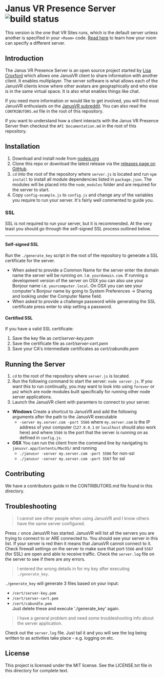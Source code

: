 # Janus VR Presence Server ![build status](https://travis-ci.org/janusvr/janus-server.svg?branch=master)

This version is the one that VR Sites runs, which is the default server unless another is specified in your `<Room>` code. [Read here](http://www.dgp.toronto.edu/~mccrae/projects/firebox/notes.html#multiserver) to learn how your room can specify a different server.

## Introduction

The Janus VR Presence Server is an open source project started by [Lisa Croxford](https://github.com/lisa-lionheart) which allows one JanusVR client to share information with another client. It enables multiplayer.  The server software is what allows each of the JanusVR clients know where other avatars are geographically and who else is in the same virtual space.  It is also what enables things like chat.

If you need more information or would like to get involved, you will find most JanusVR enthusiasts on the [JanusVR subreddit](http://www.reddit.com/r/janusVR/). You can also read the `CONTRIBUTORS.md` file in the root of this repository.

If you want to understand how a client interacts with the Janus VR Presence Server then checkout the `API Documentation.md` in the root of this repository.

## Installation

1. Download and install node from [nodejs.org](http://nodejs.org)
1. Clone this repo or download the latest release via the [releases page on GitHub](https://github.com/janusvr/janus-server/releases).
1. `cd` into the root of the repository where `server.js` is located and run `npm install` to install all module dependencies listed in `package.json`. The modules will be placed into the `node_modules` folder and are required for the server to start.
1. Copy `config-example.js` to `config.js` and change any of the variables you require to run your server. It's fairly well commented to guide you.

### SSL
SSL is not required to run your server, but it is recommended. At the very least you should go through the self-signed SSL process outlined below.

---
#### Self-signed SSL
Run the `./generate_key` script in the root of the repository to generate a SSL certificate for the server.

* When asked to provide a Common Name for the server enter the domain name the server will be running on. I.e. `yourdomain.com`. If running a development version of the server on OSX you can also use your Bonjour name i.e. `yourcomputer.local`. On OSX you can see your computer's Bonjour name by going to System Preferences -> Sharing and looking under the Computer Name field.
* When asked to provide a challenge password while generating the SSL certificate press enter to skip setting a password.

#### Certified SSL
If you have a valid SSL certificate:

1. Save the key file as *cert/server-key.pem*
1. Save the certificate file as *cert/server-cert.pem*
1. Save your CA's intermediate certificates as *cert/cabundle.pem*

## Running the Server

1. `cd` to the root of the repository where `server.js` is located.
1. Run the following command to start the server: `node server.js`. If you want this to run continually, you may want to look into using `forever` or `pm2` which are node modules built specifically for running other node server applications.
1. Launch the JanusVR client with paramters to connect to your server.
 * **Windows** Create a shortcut to JanusVR and add the following arguments after the path to the JanusVR executable
    * `-server my.server.com -port 5566` where `my.server.com` is the IP address of your computer (`127.0.0.1` or `localhost` should also work here) and where `5566` is the port that the server is running on as defined in `config.js`.
 * **OSX** You can run the client from the command line by navigating to `janusvr.app/Contents/MacOS/` and running
    * `./janusvr -server my.server.com -port 5566` for non-ssl
    * `./janusvr -server my.server.com -port 5567` for ssl

Contributing
------------
We have a contributors guide in the CONTRIBUTORS.md file found in this directory.

Troubleshooting
------------------

> I cannot see other people when using JanusVR and I know others have the same server configured.

Press `/` once JanusVR has started. JanusVR will list all the servers you are trying to connect to or ARE connected to. You should see your server in this list. If your server is red then it means that JanusVR cannot connect to it. Check firewall settings on the server to make sure that port `5566` and `5567` (for SSL) are open and able to receive traffic. Check the `server.log` file on the server to see if there are any errors.

> I entered the wrong details in for my key after executing `./generate_key`.

`./generate_key` will generate 3 files based on your input:
* `/cert/server-key.pem`
* `/cert/server-cert.pem`
* `/cert/cabundle.pem`  
Just delete these and execute './generate_key' again.

> I have a general problem and need some troubleshooting info about the server application.

Check out the `server.log` file. Just tail it and you will see the log being written to as activities take place - e.g. logging on etc.

## License
This project is licensed under the MIT license. See the LICENSE.txt file in this directory for complete text.

